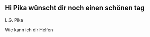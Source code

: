 ## Hi Pika wünscht dir noch einen schönen tag 
L.G. Pika 


Wie kann ich dir Helfen 
<!--
**Pikauchu030/Pikauchu030** is a ✨ _special_ ✨ repository because its `README.md` (this file) appears on your GitHub profile.

Here are some ideas to get you started:


